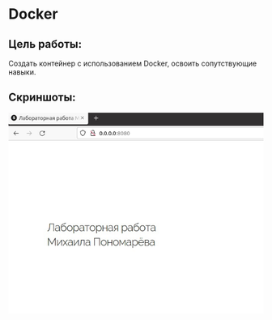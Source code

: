 # Docker
## Цель работы: 
Создать контейнер с использованием Docker, освоить сопутствующие навыки.
## Cкриншоты:
![Иллюстрация к проекту](https://github.com/Michail420/Docker/blob/main/1%20(2).jpg)
